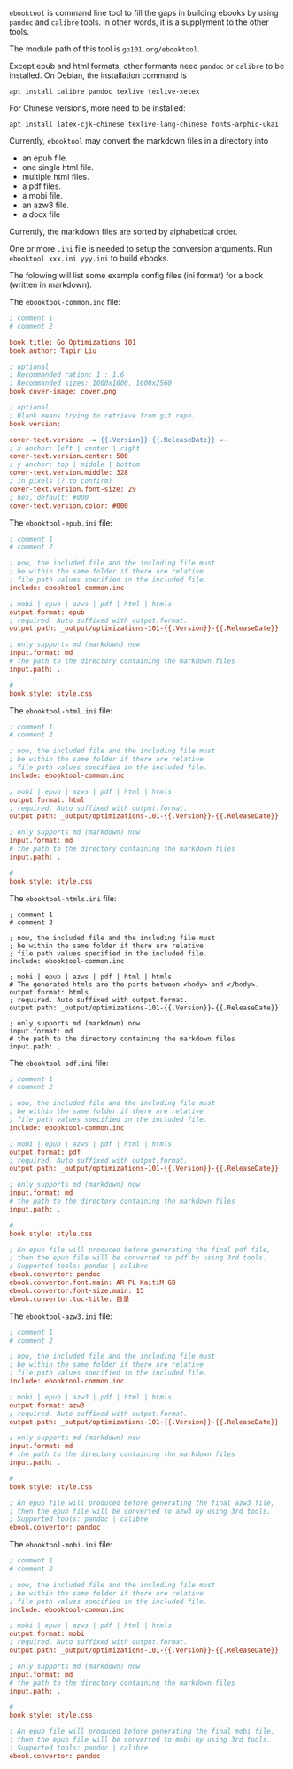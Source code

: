 
`ebooktool` is command line tool to fill the gaps in building ebooks
by using `pandoc` and `calibre` tools. In other words, it is a supplyment
to the other tools.

The module path of this tool is `go101.org/ebooktool`.

Except epub and html formats, other formants need `pandoc` or `calibre` to be installed.
On Debian, the installation command is
```
apt install calibre pandoc texlive texlive-xetex
```

For Chinese versions, more need to be installed:
```
apt install latex-cjk-chinese texlive-lang-chinese fonts-arphic-ukai
```

Currently, `ebooktool` may convert the markdown files in a directory into
* an epub file.
* one single html file.
* multiple html files.
* a pdf files.
* a mobi file.
* an azw3 file.
* a docx file

Currently, the markdown files are sorted by alphabetical order.

One or more `.ini` file is needed to setup the conversion arguments.
Run `ebooktool xxx.ini yyy.ini` to build ebooks.

The folowing will list some example config files (ini format) for a book (written in markdown).

The `ebooktool-common.inc` file:
```ini
; comment 1
# comment 2

book.title: Go Optimizations 101
book.author: Tapir Liu

; optional
; Recommanded ration: 1 : 1.6
; Recommanded sizes: 1000x1600, 1600x2560
book.cover-image: cover.png

; optional.
; Blank means trying to retrieve from git repo.
book.version: 

cover-text.version: -= {{.Version}}-{{.ReleaseDate}} =-
; x anchor: left | center | right
cover-text.version.center: 500
; y anchor: top | middle | bottom
cover-text.version.middle: 328
; in pixels (? to confirm)
cover-text.version.font-size: 29
; hex, default: #000
cover-text.version.color: #000
```

The `ebooktool-epub.ini` file:
```ini
; comment 1
# comment 2

; now, the included file and the including file must
; be within the same folder if there are relative
; file path values specified in the included file.
include: ebooktool-common.inc

; mobi | epub | azws | pdf | html | htmls
output.format: epub
; required. Auto suffixed with output.format.
output.path: _output/optimizations-101-{{.Version}}-{{.ReleaseDate}}

; only supports md (markdown) now
input.format: md
# the path to the directory containing the markdown files
input.path: .

# 
book.style: style.css
```

The `ebooktool-html.ini` file:
```ini
; comment 1
# comment 2

; now, the included file and the including file must
; be within the same folder if there are relative
; file path values specified in the included file.
include: ebooktool-common.inc

; mobi | epub | azws | pdf | html | htmls
output.format: html
; required. Auto suffixed with output.format.
output.path: _output/optimizations-101-{{.Version}}-{{.ReleaseDate}}

; only supports md (markdown) now
input.format: md
# the path to the directory containing the markdown files
input.path: .

# 
book.style: style.css
```

The `ebooktool-htmls.ini` file:
```
; comment 1
# comment 2

; now, the included file and the including file must
; be within the same folder if there are relative
; file path values specified in the included file.
include: ebooktool-common.inc

; mobi | epub | azws | pdf | html | htmls
# The generated htmls are the parts between <body> and </body>.
output.format: htmls
; required. Auto suffixed with output.format.
output.path: _output/optimizations-101-{{.Version}}-{{.ReleaseDate}}

; only supports md (markdown) now
input.format: md
# the path to the directory containing the markdown files
input.path: .

```

The `ebooktool-pdf.ini` file:
```ini
; comment 1
# comment 2

; now, the included file and the including file must
; be within the same folder if there are relative
; file path values specified in the included file.
include: ebooktool-common.inc

; mobi | epub | azws | pdf | html | htmls
output.format: pdf
; required. Auto suffixed with output.format.
output.path: _output/optimizations-101-{{.Version}}-{{.ReleaseDate}}

; only supports md (markdown) now
input.format: md
# the path to the directory containing the markdown files
input.path: .

# 
book.style: style.css

; An epub file will produced before generating the final pdf file,
; then the epub file will be converted to pdf by using 3rd tools.
; Supported tools: pandoc | calibre
ebook.convertor: pandoc
ebook.convertor.font.main: AR PL KaitiM GB
ebook.convertor.font-size.main: 15
ebook.convertor.toc-title: 目录
```

The `ebooktool-azw3.ini` file:
```ini
; comment 1
# comment 2

; now, the included file and the including file must
; be within the same folder if there are relative
; file path values specified in the included file.
include: ebooktool-common.inc

; mobi | epub | azw3 | pdf | html | htmls
output.format: azw3
; required. Auto suffixed with output.format.
output.path: _output/optimizations-101-{{.Version}}-{{.ReleaseDate}}

; only supports md (markdown) now
input.format: md
# the path to the directory containing the markdown files
input.path: .

# 
book.style: style.css

; An epub file will produced before generating the final azw3 file,
; then the epub file will be converted to azw3 by using 3rd tools.
; Supported tools: pandoc | calibre
ebook.convertor: pandoc


```

The `ebooktool-mobi.ini` file:
```ini
; comment 1
# comment 2

; now, the included file and the including file must
; be within the same folder if there are relative
; file path values specified in the included file.
include: ebooktool-common.inc

; mobi | epub | azws | pdf | html | htmls
output.format: mobi
; required. Auto suffixed with output.format.
output.path: _output/optimizations-101-{{.Version}}-{{.ReleaseDate}}

; only supports md (markdown) now
input.format: md
# the path to the directory containing the markdown files
input.path: .

# 
book.style: style.css

; An epub file will produced before generating the final mobi file,
; then the epub file will be converted to mobi by using 3rd tools.
; Supported tools: pandoc | calibre
ebook.convertor: pandoc
```

